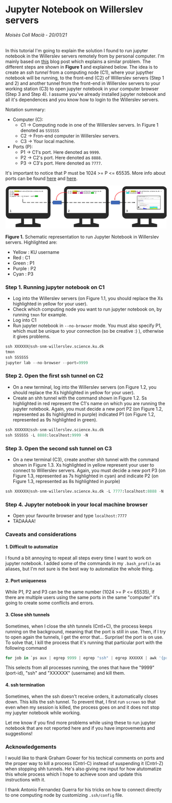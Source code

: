 # Jupyter Notebook on Willerslev servers

###### Moisès Coll Macià - 20/01/21


In this tutorial I'm going to explain the solution I found to run jupyter notebook in the Willerslev servers remotely from by personal computer. I'm mainly based on [this](https://medium.com/@sankarshan7/how-to-run-jupyter-notebook-in-server-which-is-at-multi-hop-distance-a02bc8e78314) blog post which explains a similar problem. The different steps are shown in **Figure 1** and explained below. The idea is to create an *ssh tunnel* from a computing node (C1), where your jupyther notebook will be running, to the front-end (C2) of Willerslev servers (Step 1 and 2) and another tunnel from the front-end in Willerslev servers to your working station (C3) to open jupyter notebook in your computer browser (Step 3 and Step 4). I assume you've already installed jupyter notebook and all it's dependences and you know how to login to the Willerslev servers. 

Notation summary:

- Computer (C):
    - C1 -> Computing node in one of the Willerslev servers. In Figure 1 denoted as `SSSSSS`
    - C2 -> Fron-end computer in Willerslev servers.
    - C3 -> Your local machine.
- Ports (P):
    - P1 -> C1's port. Here denoted as `9999`.
    - P2 -> C2's port. Here denoted as `8888`.
    - P3 -> C3's port. Here denoted as `7777`.
    
It's important to notice that P must be 1024 >= P <= 65535. More info about ports can be found [here](https://www.ssh.com/ssh/port) and [here](https://linuxhint.com/change_default_ssh_port/).


![](Figure1.png)

**Figure 1.** Schematic representation to run Jupyter Notebook in Willerslev servers. Highlighted are:
- Yellow : KU username
- Red : C1
- Green : P1
- Purple : P2
- Cyan : P3

### Step 1. Running jupyter notebook on C1

- Log into the Willerslev servers (on Figure 1.1, you should replace the Xs highlighted in yellow for your user).
- Check which computing node you want to run jupyter notebook on, by running `tmon` for example.
- Log into C1
- Run jupyter notebook in `--no-browser` mode. You must also specify P1, which must be unique to your connection (so be creative :) ), otherwise it gives problems. 


```python
ssh XXXXXX@ssh-snm-willerslev.science.ku.dk
tmon
ssh SSSSSS
jupyter lab --no-browser --port=9999
```

### Step 2. Open the first ssh tunnel on C2

- On a new terminal, log into the Willerslev servers (on Figure 1.2, you should replace the Xs highlighted in yellow for your user).
- Create an shh tunnel with the command shown in Figure 1.2. Ss highlighted in red represent the C1's name on which you are running the jupyter notebook. Again, you must decide a new port P2 (on Figure 1.2, represented as 8s highlighted in purple) indicated P1 (on Figure 1.2, represented as 9s highlighted in green).


```python
ssh XXXXXX@ssh-snm-willerslev.science.ku.dk
ssh SSSSSS -L 8888:localhost:9999 -N
```

### Step 3. Open the second ssh tunnel on C3

- On a new terminal (C3), create another shh tunnel with the command shown in Figure 1.3. Xs highlighted in yellow represent your user to connect to Willerslev servers. Again, you must decide a new port P3 (on Figure 1.3, represented as 7s highlighted in cyan) and indicate P2 (on Figure 1.3, represented as 8s highlighted in purple)


```python
ssh XXXXXX@ssh-snm-willerslev.science.ku.dk -L 7777:localhost:8888 -N
```

### Step 4. Jupyter notebook in your local machine browser

- Open your favourite browser and type `localhost:7777`
- TADAAAA!
    
### Caveats and considerations

#### 1. Difficult to automatize

I found a bit annoying to repeat all steps every time I want to work on jupyter notebook. I added some of the commands in my `.bash_profile` as aliases, but I'm not sure is the best way to automatize the whole thing.

#### 2. Port uniqueness

While P1, P2 and P3 can be the same number (1024 >= P <= 65535), if there are multiple users using the same ports in the same "computer" it's going to create some conflicts and errors. 

#### 3. Close shh tunnels

Sometimes, when I close the shh tunnels (Cntl+C), the process keeps running on the background, meaning that the port is still in use. Then, if I try to open again the tunnels, I get the error that... Surprise! the port is on use. To solve that, I kill the process that it's running that particular port with the following command


```python
for job in `ps aux | egrep 9999 | egrep "ssh" | egrep XXXXXX | awk '{print $2}'`; do kill -9 ${job}; done
```

This selects from all processes running, the ones that have the "9999" (port-id), "ssh" and "XXXXXX" (username) and kill them. 

#### 4. ssh termination

Sometimes, when the ssh doesn't receive orders, it automatically closes down. This kills the ssh tunnel. To prevent that, I first run `screen` so that even when my session is killed, the process goes on and it does not stop my jupyter notebook while working. 

Let me know if you find more problems while using these to run jupyter notebook that are not reported here and if you have improvements and suggestions!

### Acknowledgements

I would like to thank Graham Gower for his techical comments on ports and the proper way to kill a process (Cntrl-C) instead of suspending it (Cntrl-Z) when stopping shh tunnels. He's also giving me input for how atutomatize this whole process which I hope to achieve soon and update this instructions with it. 

I thank Antonio Fernandez Guerra for his tricks on how to connect directly to one computing node by customizing `.ssh/config` file. 
